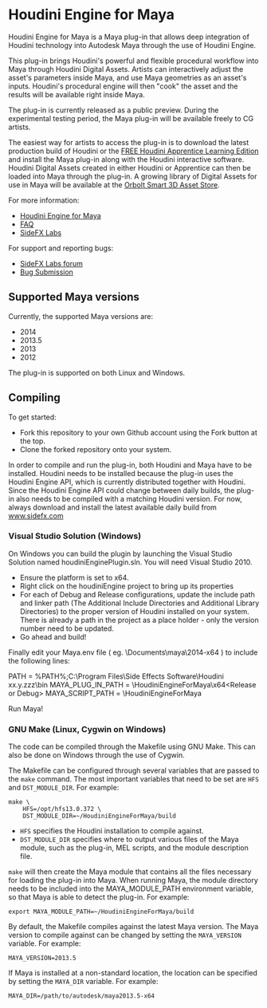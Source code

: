# Houdini Engine for Maya
Houdini Engine for Maya is a Maya plug-in that allows deep integration of
Houdini technology into Autodesk Maya through the use of Houdini Engine.

This plug-in brings Houdini's powerful and flexible procedural workflow into
Maya through Houdini Digital Assets. Artists can interactively adjust the
asset's parameters inside Maya, and use Maya geometries as an asset's inputs.
Houdini's procedural engine will then "cook" the asset and the results will be
available right inside Maya.

The plug-in is currently released as a public preview. During the experimental
testing period, the Maya plug-in will be available freely to CG artists.

The easiest way for artists to access the plug-in is to download the latest
production build of Houdini or the [FREE Houdini Apprentice Learning
Edition](http://www.sidefx.com/index.php?option=com_download&task=apprentice&Itemid=208)
and install the Maya plug-in along with the Houdini interactive software.
Houdini Digital Assets created in either Houdini or Apprentice can then be
loaded into Maya through the plug-in. A growing library of Digital Assets for
use in Maya will be available at the [Orbolt Smart 3D Asset
Store](http://www.orbolt.com/maya).

For more information:

* [Houdini Engine for Maya](http://www.sidefx.com/maya)
* [FAQ](http://www.sidefx.com/index.php?option=com_content&task=view&id=2616&Itemid=392)
* [SideFX Labs](http://labs.sidefx.com)

For support and reporting bugs:

* [SideFX Labs forum](http://www.sidefx.com/index.php?option=com_forum&Itemid=172&page=viewforum&f=46)
* [Bug Submission](http://www.sidefx.com/index.php?option=com_content&task=view&id=768&Itemid=239)

## Supported Maya versions
Currently, the supported Maya versions are:

* 2014
* 2013.5
* 2013
* 2012

The plug-in is supported on both Linux and Windows.

## Compiling

To get started:

* Fork this repository to your own Github account using the Fork button at the top.
* Clone the forked repository onto your system.

In order to compile and run the plug-in, both Houdini and Maya have to be
installed. Houdini needs to be installed because the plug-in uses the Houdini
Engine API, which is currently distributed together with Houdini. Since the
Houdini Engine API could change between daily builds, the plug-in also needs to
be compiled with a matching Houdini version.  For now, always download and
install the latest available daily build from www.sidefx.com


### Visual Studio Solution (Windows)
On Windows you can build the plugin by launching the Visual Studio Solution
named houdiniEnginePlugin.sln.  You will need Visual Studio 2010.  

* Ensure the platform is set to x64.  
* Right click on the houdiniEngine project to bring up its properties
* For each of Debug and Release configurations, update the include path
and linker path (The Additional Include Directories and Additional
Library Directories) to the proper version of Houdini installed on your
system.  There is already a path in the project as a place holder - 
only the version number need to be updated.
* Go ahead and build!

Finally edit your Maya.env file ( eg. \Documents\maya\2014-x64 ) to include the
following lines:

PATH = %PATH%;C:\Program Files\Side Effects Software\Houdini xx.y.zzz\bin
MAYA_PLUG_IN_PATH = <You Path>\HoudiniEngineForMaya\x64\<Release or Debug>
MAYA_SCRIPT_PATH = <You Path>\HoudiniEngineForMaya

Run Maya!

### GNU Make (Linux, Cygwin on Windows)
The code can be compiled through the Makefile using GNU Make. This can also be
done on Windows through the use of Cygwin.

The Makefile can be configured through several variables that are passed to the
`make` command. The most important variables that need to be set are `HFS` and
`DST_MODULE_DIR`. For example:

    make \
        HFS=/opt/hfs13.0.372 \
        DST_MODULE_DIR=~/HoudiniEngineForMaya/build

* `HFS` specifies the Houdini installation to compile against.
* `DST_MODULE_DIR` specifies where to output various files of the Maya module,
such as the plug-in, MEL scripts, and the module description file.

`make` will then create the Maya module that contains all the files necessary
for loading the plug-in into Maya. When running Maya, the module directory
needs to be included into the MAYA\_MODULE\_PATH environment variable, so that
Maya is able to detect the plug-in. For example:

    export MAYA_MODULE_PATH=~/HoudiniEngineForMaya/build

By default, the Makefile compiles against the latest Maya version. The Maya
version to compile against can be changed by setting the `MAYA_VERSION`
variable. For example:

    MAYA_VERSION=2013.5

If Maya is installed at a non-standard location, the location can be specified
by setting the `MAYA_DIR` variable. For example:

    MAYA_DIR=/path/to/autodesk/maya2013.5-x64
